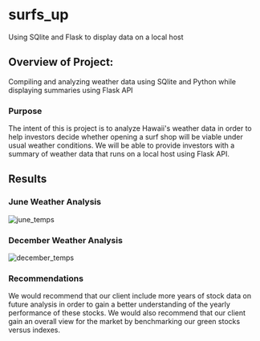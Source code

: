 # surfs_up

Using SQlite and Flask to display data on a local host

## Overview of Project:

Compiling and analyzing weather data using SQlite and Python while displaying summaries using Flask API

### Purpose

The intent of this is project is to analyze Hawaii's weather data in order to help investors decide whether opening a surf shop will be viable under usual weather conditions. We will be able to provide investors with a summary of weather data that runs on a local host using Flask API. 

## Results

### June Weather Analysis

![june_temps](https://user-images.githubusercontent.com/106921601/184042678-a5d56cca-1059-4f6e-ae75-9f4a9d54781a.PNG)


### December Weather Analysis

![december_temps](https://user-images.githubusercontent.com/106921601/184042692-38ba36dd-0b45-442b-b484-f2b32ce0c8b4.PNG)



### Recommendations 

We would recommend that our client include more years of stock data on future analysis in order to gain a better understanding of the yearly performance of these stocks. We would also recommend that our client gain an overall view for the market by benchmarking our green stocks versus indexes. 

